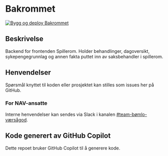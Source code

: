# Bakrommet
[![Bygg og deploy Bakrommet](https://github.com/navikt/helse-bakrommet/actions/workflows/main.yml/badge.svg)](https://github.com/navikt/helse-bakrommet/actions/workflows/main.yml)

## Beskrivelse
Backend for frontenden Spillerom. Holder behandlinger, dagoversikt, sykepengegrunnlag og annen fakta puttet inn av saksbehandler i spillerom.

## Henvendelser
Spørsmål knyttet til koden eller prosjektet kan stilles som issues her på GitHub.

### For NAV-ansatte
Interne henvendelser kan sendes via Slack i kanalen [#team-bømlo-værsågod](https://nav-it.slack.com/archives/C019637N90X).

## Kode generert av GitHub Copilot

Dette repoet bruker GitHub Copilot til å generere kode.